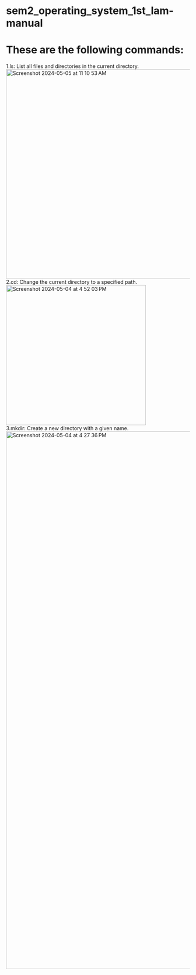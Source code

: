 # sem2_operating_system_1st_lam-manual

# These are the following commands:

1.ls: List all files and directories in the current directory. <br>
<img width="573" alt="Screenshot 2024-05-05 at 11 10 53 AM" src="https://github.com/prabodh2/operating_system_1st_lam-manual/assets/142776442/c3b519cf-c4f9-4207-b5af-539abbe663b1">
<br>
2.cd: Change the current directory to a specified path. <br>
<img width="383" alt="Screenshot 2024-05-04 at 4 52 03 PM" src="https://github.com/prabodh2/operating_system_1st_lam-manual/assets/142776442/02804ea6-addd-4c3a-bb31-b698cfd6b267"> <br>
3.mkdir: Create a new directory with a given name. <br>
<img width="1470" alt="Screenshot 2024-05-04 at 4 27 36 PM" src="https://github.com/prabodh2/operating_system_1st_lam-manual/assets/142776442/fd968280-fbb4-46f8-b007-57f7133f938a">



